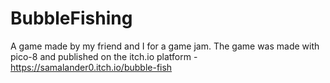 # BubbleFishing
A game made by my friend and I for a game jam. The game was made with pico-8 and published on the itch.io platform - https://samalander0.itch.io/bubble-fish
